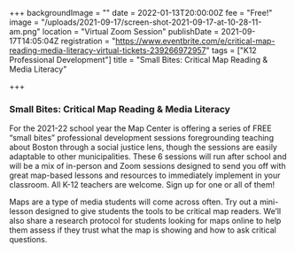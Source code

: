 +++
backgroundImage = ""
date = 2022-01-13T20:00:00Z
fee = "Free!"
image = "/uploads/2021-09-17/screen-shot-2021-09-17-at-10-28-11-am.png"
location = "Virtual Zoom Session"
publishDate = 2021-09-17T14:05:04Z
registration = "https://www.eventbrite.com/e/critical-map-reading-media-literacy-virtual-tickets-239266972957"
tags = ["K12 Professional Development"]
title = "Small Bites: Critical Map Reading & Media Literacy"

+++
### Small Bites: Critical Map Reading & Media Literacy

For the 2021-22 school year the Map Center is offering a series of FREE “small bites” professional development sessions foregrounding teaching about Boston through a social justice lens, though the sessions are easily adaptable to other municipalities. These 6 sessions will run after school and will be a mix of in-person and Zoom sessions designed to send you off with great map-based lessons and resources to immediately implement in your classroom. All K-12 teachers are welcome. Sign up for one or all of them!

Maps are a type of media students will come across often. Try out a mini-lesson designed to give students the tools to be critical map readers. We’ll also share a research protocol for students looking for maps online to help them assess if they trust what the map is showing and how to ask critical questions.